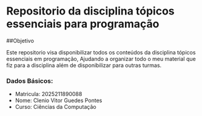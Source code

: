 # Repositorio da disciplina tópicos essenciais para programação

##Objetivo

Este repositorio visa disponibilizar todos os conteúdos da disciplina tópicos essenciais em programação, 
Ajudando a organizar todo o meu material que fiz para a disciplina além de disponibilizar para outras turmas.


### Dados Básicos: 

* Matricula: 2025211890088
* Nome: Clenio Vitor Guedes Pontes
* Curso: Ciências da Computação
